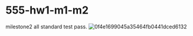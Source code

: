# 555-hw1-m1-m2

milestone2 all standard test pass.
![0f4e1699045a35464fb0441dced6132](https://user-images.githubusercontent.com/13762187/155863004-254a9ec7-3d30-453b-9fcb-176d83c7d4bc.png)

